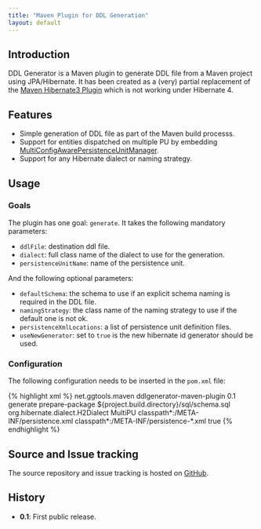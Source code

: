 ```yaml
---
title: "Maven Plugin for DDL Generation"
layout: default
---
```


Introduction
------------

DDL Generator is a Maven plugin to generate DDL file from a Maven project using JPA/Hibernate. It has been created as a (very) partial replacement of the [Maven Hibernate3 Plugin](http://mojo.codehaus.org/maven-hibernate3/hibernate3-maven-plugin/) which is not working under Hibernate 4.


Features
--------

* Simple generation of DDL file as part of the Maven build processs.
* Support for entities dispatched on multiple PU by embedding [MultiConfigAwarePersistenceUnitManager](http://bitlingo.com/tag/jpa/).
* Support for any Hibernate dialect or naming strategy.


Usage
-----

### Goals

The plugin has one goal: `generate`. It takes the following mandatory parameters:

* `ddlFile`: destination ddl file.
* `dialect`: full class name of the dialect to use for the generation.
* `persistenceUnitName`: name of the persistence unit.

And the following optional parameters:

* `defaultSchema`: the schema to use if an explicit schema naming is required in the DDL file.
* `namingStrategy`: the class name of the naming strategy to use if the default one is not ok.
* `persistenceXmlLocations`: a list of persistence unit definition files.
* `useNewGenerator`: set to `true` is the new hibernate id generator should be used.


### Configuration

The following configuration needs to be inserted in the `pom.xml` file:

{% highlight xml %}
<plugin>
    <groupId>net.ggtools.maven</groupId>
    <artifactId>ddlgenerator-maven-plugin</artifactId>
    <version>0.1</version>
    <executions>
        <execution>
            <goals>
                <goal>generate</goal>
            </goals>
            <phase>prepare-package</phase>
            <configuration>
                <ddlFile>${project.build.directory}/sql/schema.sql</ddlFile>
                <!--<defaultSchema></defaultSchema>-->
                <dialect>org.hibernate.dialect.H2Dialect</dialect>
                <!--<namingStrategy></namingStrategy>-->
                <persistenceUnitName>MultiPU</persistenceUnitName>
                <persistenceXmlLocations>
                    <param>classpath*:/META-INF/persistence.xml</param>
                    <param>classpath*:/META-INF/persistence-*.xml</param>
                </persistenceXmlLocations>
                <useNewGenerator>true</useNewGenerator>
            </configuration>
        </execution>
    </executions>
</plugin>
{% endhighlight %}

Source and Issue tracking
-------------------------

The source repository and issue tracking is hosted on [GitHub](https://github.com/ggtools/DDLGenerator).


History
-------

* **0.1**: First public release.
